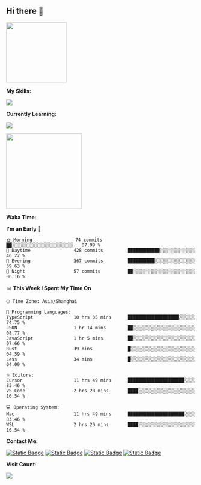 ## Hi there 👋

<img height=160 src="https://s2.loli.net/2024/05/01/uw3cVq5TUCnhYLy.png" />

**My Skills:**
<p align="left">
  <a href="https://skillicons.dev">
    <img src="https://skillicons.dev/icons?i=git,docker,go,js,ts,react,vue,tailwind,electron,nextjs" />
  </a>
</p>

**Currently Learning:**
<p align="left">
  <a href="https://skillicons.dev">
    <img src="https://skillicons.dev/icons?i=flutter,dart,py,rust" />
  </a>
</p>

<a href="https://github.com/anuraghazra/convoychat">
  <img height=200 src="https://stats.ronki.moe/api/top-langs?username=lonzzi&layout=compact&langs_count=8&card_width=320" />
</a>

**Waka Time:**
<!--START_SECTION:waka-->
**I'm an Early 🐤** 

```text
🌞 Morning                74 commits          ██░░░░░░░░░░░░░░░░░░░░░░░   07.99 % 
🌆 Daytime                428 commits         ████████████░░░░░░░░░░░░░   46.22 % 
🌃 Evening                367 commits         ██████████░░░░░░░░░░░░░░░   39.63 % 
🌙 Night                  57 commits          ██░░░░░░░░░░░░░░░░░░░░░░░   06.16 % 
```


📊 **This Week I Spent My Time On** 

```text
🕑︎ Time Zone: Asia/Shanghai

💬 Programming Languages: 
TypeScript               10 hrs 35 mins      ███████████████████░░░░░░   74.75 % 
JSON                     1 hr 14 mins        ██░░░░░░░░░░░░░░░░░░░░░░░   08.77 % 
JavaScript               1 hr 5 mins         ██░░░░░░░░░░░░░░░░░░░░░░░   07.66 % 
Rust                     39 mins             █░░░░░░░░░░░░░░░░░░░░░░░░   04.59 % 
Less                     34 mins             █░░░░░░░░░░░░░░░░░░░░░░░░   04.09 % 

🔥 Editors: 
Cursor                   11 hrs 49 mins      █████████████████████░░░░   83.46 % 
VS Code                  2 hrs 20 mins       ████░░░░░░░░░░░░░░░░░░░░░   16.54 % 

💻 Operating System: 
Mac                      11 hrs 49 mins      █████████████████████░░░░   83.46 % 
WSL                      2 hrs 20 mins       ████░░░░░░░░░░░░░░░░░░░░░   16.54 % 
```


<!--END_SECTION:waka-->

**Contact Me:**
<p>
  <a href="https://space.bilibili.com/13424328"><img alt="Static Badge" src="https://img.shields.io/badge/bilibili-ColourCode?style=flat-square&logo=bilibili&color=%23fb7299"></a>
  <a href="https://github.com/lonzzi"><img alt="Static Badge" src="https://img.shields.io/badge/GitHub-ColourCode?style=flat-square&logo=GitHub&color=%23555555"></a>
  <a href="https://twitter.com/lonzzi102"><img alt="Static Badge" src="https://img.shields.io/badge/X-ColourCode?style=flat-square&logo=x&color=%231D9BF0"></a>
  <a href="https://t.me/ronkimoe"><img alt="Static Badge" src="https://img.shields.io/badge/telegram-ColourCode?style=flat-square&logo=telegram&color=%23ED1965"></a>
</p>

**Visit Count:**
<p>
  <img src="https://count.ronki.moe/github:lonzzi?theme=rule34&render=pixelated">
</p>

